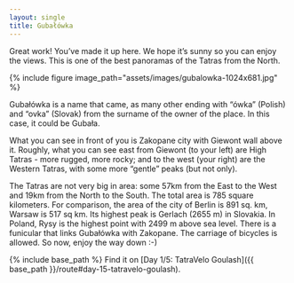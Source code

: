 ```yaml
---
layout: single
title: Gubałówka
---
```


Great work! You’ve made it up here. We hope it’s sunny so you can enjoy the views. This is one of the best panoramas of the Tatras from the North.

{% include figure image_path="assets/images/gubalowka-1024x681.jpg" %}

Gubałówka is a name that came, as many other ending with “ówka” (Polish) and “ovka” (Slovak) from the surname of the owner of the place. In this case, it could be Gubała.

What you can see in front of you is Zakopane city with Giewont wall above it. Roughly, what you can see east from Giewont (to your left) are High Tatras - more rugged, more rocky; and to the west (your right) are the Western Tatras, with some more “gentle” peaks (but not only).

The Tatras are not very big in area: some 57km from the East to the West and 19km from the North to the South. The total area is 785 square kilometers. For comparison, the area of the city of Berlin is 891 sq. km, Warsaw is 517 sq km. Its highest peak is Gerlach (2655 m) in Slovakia. In Poland, Rysy is the highest point with 2499 m above sea level. There is a funicular that links Gubałówka with Zakopane. The carriage of bicycles is allowed. So now, enjoy the way down :-)

{% include base_path %}
Find it on [Day 1/5: TatraVelo Goulash]({{ base_path }}/route#day-15-tatravelo-goulash).
